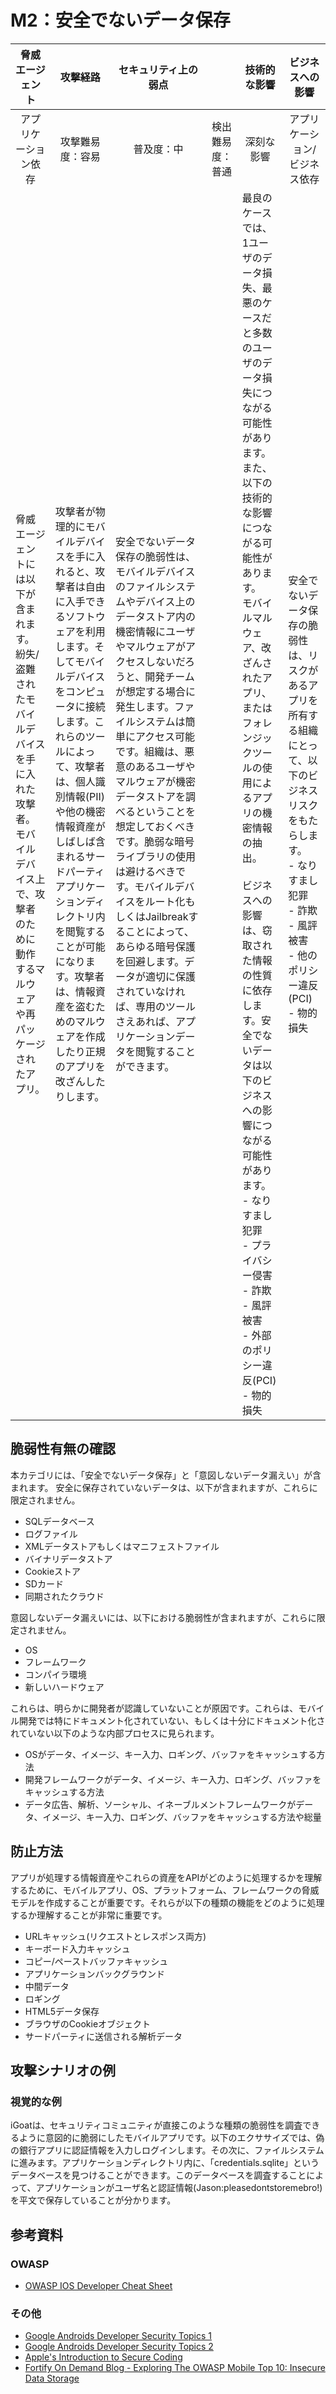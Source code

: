 # M2：安全でないデータ保存

| <center>脅威エージェント</center> | <center>攻撃経路</center> | <center>セキュリティ上の弱点</center> || <center>技術的な影響</center> | <center>ビジネスへの影響</center> |
| -- | -- | -- | -- | -- | -- |
| <center>アプリケーション依存</center> | <center>攻撃難易度：容易</center> | <center>普及度：中</center> | <center>検出難易度：普通</center> | <center>深刻な影響</center> | <center>アプリケーション/ビジネス依存</center> |
| 脅威エージェントには以下が含まれます。 <br> 紛失/盗難されたモバイルデバイスを手に入れた攻撃者。モバイルデバイス上で、攻撃者のために動作するマルウェアや再パッケージされたアプリ。 | 攻撃者が物理的にモバイルデバイスを手に入れると、攻撃者は自由に入手できるソフトウェアを利用します。そしてモバイルデバイスをコンピュータに接続します。これらのツールによって、攻撃者は、個人識別情報(PII)や他の機密情報資産がしばしば含まれるサードパーティアプリケーションディレクトリ内を閲覧することが可能になります。攻撃者は、情報資産を盗むためのマルウェアを作成したり正規のアプリを改ざんしたりします。 | 安全でないデータ保存の脆弱性は、モバイルデバイスのファイルシステムやデバイス上のデータストア内の機密情報にユーザやマルウェアがアクセスしないだろうと、開発チームが想定する場合に発生します。ファイルシステムは簡単にアクセス可能です。組織は、悪意のあるユーザやマルウェアが機密データストアを調べるということを想定しておくべきです。脆弱な暗号ライブラリの使用は避けるべきです。モバイルデバイスをルート化もしくはJailbreakすることによって、あらゆる暗号保護を回避します。データが適切に保護されていなければ、専用のツールさえあれば、アプリケーションデータを閲覧することができます。 || 最良のケースでは、1ユーザのデータ損失、最悪のケースだと多数のユーザのデータ損失につながる可能性があります。また、以下の技術的な影響につながる可能性があります。 <br> モバイルマルウェア、改ざんされたアプリ、またはフォレンジックツールの使用によるアプリの機密情報の抽出。<br><br> ビジネスへの影響は、窃取された情報の性質に依存します。安全でないデータは以下のビジネスへの影響につながる可能性があります。 <br> - なりすまし犯罪 <br> - プライバシー侵害 <br> - 詐欺 <br> - 風評被害 <br> - 外部のポリシー違反(PCI) <br> - 物的損失 | 安全でないデータ保存の脆弱性は、リスクがあるアプリを所有する組織にとって、以下のビジネスリスクをもたらします。 <br> - なりすまし犯罪 <br> - 詐欺 <br> - 風評被害 <br> - 他のポリシー違反(PCI) <br> - 物的損失 |

## 脆弱性有無の確認
本カテゴリには、「安全でないデータ保存」と「意図しないデータ漏えい」が含まれます。
安全に保存されていないデータは、以下が含まれますが、これらに限定されません。
 - SQLデータベース
 - ログファイル
 - XMLデータストアもしくはマニフェストファイル
 - バイナリデータストア
 - Cookieストア
 - SDカード
 - 同期されたクラウド

意図しないデータ漏えいには、以下における脆弱性が含まれますが、これらに限定されません。
 - OS
 - フレームワーク
 - コンパイラ環境
 - 新しいハードウェア

これらは、明らかに開発者が認識していないことが原因です。これらは、モバイル開発では特にドキュメント化されていない、もしくは十分にドキュメント化されていない以下のような内部プロセスに見られます。
 - OSがデータ、イメージ、キー入力、ロギング、バッファをキャッシュする方法
 - 開発フレームワークがデータ、イメージ、キー入力、ロギング、バッファをキャッシュする方法
 - データ広告、解析、ソーシャル、イネーブルメントフレームワークがデータ、イメージ、キー入力、ロギング、バッファをキャッシュする方法や総量

## 防止方法
アプリが処理する情報資産やこれらの資産をAPIがどのように処理するかを理解するために、モバイルアプリ、OS、プラットフォーム、フレームワークの脅威モデルを作成することが重要です。それらが以下の種類の機能をどのように処理するか理解することが非常に重要です。
 - URLキャッシュ(リクエストとレスポンス両方)
 - キーボード入力キャッシュ
 - コピー/ペーストバッファキャッシュ
 - アプリケーションバックグラウンド
 - 中間データ
 - ロギング
 - HTML5データ保存
 - ブラウザのCookieオブジェクト
 - サードパーティに送信される解析データ

## 攻撃シナリオの例
### 視覚的な例
iGoatは、セキュリティコミュニティが直接このような種類の脆弱性を調査できるように意図的に脆弱にしたモバイルアプリです。以下のエクササイズでは、偽の銀行アプリに認証情報を入力しログインします。その次に、ファイルシステムに進みます。アプリケーションディレクトリ内に、「credentials.sqlite」というデータベースを見つけることができます。このデータベースを調査することによって、アプリケーションがユーザ名と認証情報(Jason:pleasedontstoremebro!)を平文で保存していることが分かります。




## 参考資料
### OWASP
 - [OWASP IOS Developer Cheat Sheet](https://www.owasp.org/index.php/IOS_Developer_Cheat_Sheet)

### その他
 - [Google Androids Developer Security Topics 1 ](http://source.android.com/tech/security/)
 - [Google Androids Developer Security Topics 2 ](http://developer.android.com/training/articles/security-tips.html)
 - [Apple's Introduction to Secure Coding](https://developer.apple.com/library/mac/)
 - [Fortify On Demand Blog - Exploring The OWASP Mobile Top 10: Insecure Data Storage](http://h30499.www3.hp.com/t5/Application-Security-Fortify-on/Exploring-The-OWASP-Mobile-Top-10-M1-Insecure-Data-Storage/ba-p/5904609)
